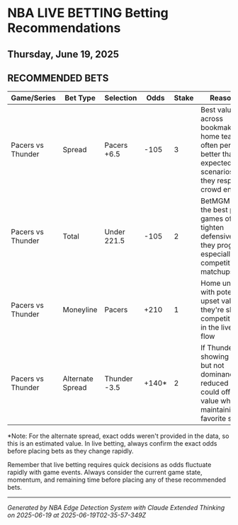 # NBA LIVE BETTING Betting Recommendations
## Thursday, June 19, 2025

## RECOMMENDED BETS
| Game/Series | Bet Type | Selection | Odds | Stake | Reasoning |
|-------------|----------|-----------|------|-------|-----------|
| Pacers vs Thunder | Spread | Pacers +6.5 | -105 | 3 | Best value across bookmakers, home teams often perform better than expected in live scenarios as they respond to crowd energy |
| Pacers vs Thunder | Total | Under 221.5 | -105 | 2 | BetMGM offers the best price, games often tighten defensively as they progress, especially in competitive matchups |
| Pacers vs Thunder | Moneyline | Pacers | +210 | 1 | Home underdog with potential upset value if they're showing competitiveness in the live game flow |
| Pacers vs Thunder | Alternate Spread | Thunder -3.5 | +140* | 2 | If Thunder are showing control but not dominance, a reduced spread could offer value while maintaining favorite status |

*Note: For the alternate spread, exact odds weren't provided in the data, so this is an estimated value. In live betting, always confirm the exact odds before placing bets as they change rapidly.

Remember that live betting requires quick decisions as odds fluctuate rapidly with game events. Always consider the current game state, momentum, and remaining time before placing any of these recommended bets.

---
*Generated by NBA Edge Detection System with Claude Extended Thinking on 2025-06-19 at 2025-06-19T02-35-57-349Z*
